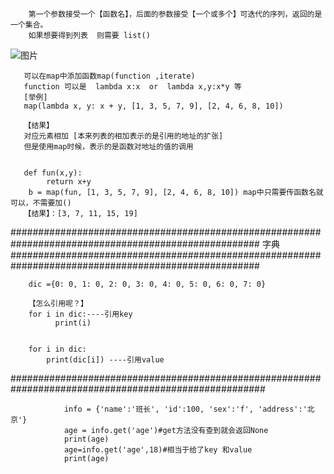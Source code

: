         第一个参数接受一个【函数名】，后面的参数接受【一个或多个】可迭代的序列，返回的是一个集合。
        如果想要得到列表  则需要 list()

        
![图片](https://user-images.githubusercontent.com/38878365/195526239-f6a5c01d-7f6b-43de-b59c-69a0f94be2ed.png)

       可以在map中添加函数map(function ,iterate)
       function 可以是  lambda x:x  or  lambda x,y:x*y 等 
       [举例]
       map(lambda x, y: x + y, [1, 3, 5, 7, 9], [2, 4, 6, 8, 10])
       
       【结果】
       对应元素相加 [本来列表的相加表示的是引用的地址的扩张]
       但是使用map时候，表示的是函数对地址的值的调用
       
       
       def fun(x,y):
            return x+y
        b = map(fun, [1, 3, 5, 7, 9], [2, 4, 6, 8, 10]) map中只需要传函数名就可以，不需要加()
       【结果】：[3, 7, 11, 15, 19]
       
       
#####################################################################################################
字典
#####################################################################################################

        dic ={0: 0, 1: 0, 2: 0, 3: 0, 4: 0, 5: 0, 6: 0, 7: 0}
        
        【怎么引用呢？】
        for i in dic:----引用key
              print(i)  
        
        
        for i in dic:
            print(dic[i]) ----引用value



######################################################################################################

                info = {'name':'班长', 'id':100, 'sex':'f', 'address':'北京'}
                age = info.get('age')#get方法没有查到就会返回None
                print(age)
                age=info.get('age',18)#相当于给了key 和value
                print(age)

